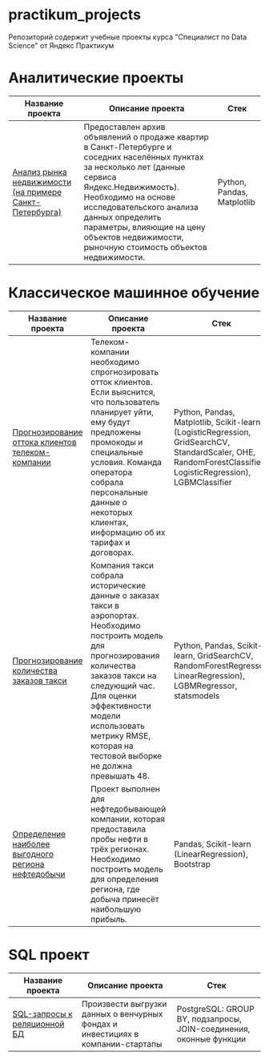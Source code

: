 # practikum_projects
Репозиторий содержит учебные проекты курса "Специалист по Data Science" от Яндекс Практикум

# Аналитические проекты
|Название проекта|Описание проекта|Стек|
|----------------|----------------|----|
|[Анализ рынка недвижимости (на примере Санкт-Петербурга)](https://github.com/nadinfet/practikum_projects/tree/71c5fc0cdf2d14c75c0e2f30c469de1845d79095/analytic_project)|Предоставлен архив объявлений о продаже квартир в Санкт-Петербурге и соседних населённых пунктах за несколько лет (данные сервиса Яндекс.Недвижимость). Необходимо на основе исследовательского анализа данных определить параметры, влияющие на цену объектов недвижимости, рыночную стоимость объектов недвижимости.|Python, Pandas, Matplotlib|

# Классическое машинное обучение
|Название проекта|Описание проекта|Стек|
|----------------|----------------|----|
|[Прогнозирование оттока клиентов телеком-компании](https://github.com/nadinfet/practikum_projects/blob/5b6c8733ce431a7373dbdfa4b1801eb0a3a0b419/machine_learning_projects/customer_outflow/customer_outflow.ipynb)|Телеком-компании необходимо спрогнозировать отток клиентов. Если выяснится, что пользователь планирует уйти, ему будут предложены промокоды и специальные условия. Команда оператора собрала персональные данные о некоторых клиентах, информацию об их тарифах и договорах.|Python, Pandas, Matplotlib, Scikit-learn (LogisticRegression, GridSearchCV, StandardScaler, OHE, RandomForestClassifier, LogisticRegression), LGBMClassifier|
|[Прогнозирование количества заказов такси](https://github.com/nadinfet/practikum_projects/blob/72318218b006493a75f7fdd7f6f474b28c13ea18/machine_learning_projects/time_series_project/taxi_time_series.ipynb)|Компания такси собрала исторические данные о заказах такси в аэропортах. Необходимо построить модель для прогнозирования количества заказов такси на следующий час. Для оценки эффективности модели использовать метрику RMSE, которая на тестовой выборке не должна превышать 48.|Python, Pandas, Scikit-learn, GridSearchCV, RandomForestRegressor, LinearRegression), LGBMRegressor, statsmodels|
|[Определение наиболее выгодного региона нефтедобычи](https://github.com/nadinfet/practikum_projects/blob/e27f92446d0681bf39d22eeccda2bc4ed1b26282/machine_learning_projects/oil_region_project/oil_region.ipynb)|Проект выполнен для нефтедобывающей компании, которая предоставила пробы нефти в трёх регионах. Необходимо построить модель для определения региона, где добыча принесёт наибольшую прибыль.|Pandas, Scikit-learn (LinearRegression), Bootstrap|

# SQL проект
|Название проекта|Описание проекта|Стек|
|----------------|----------------|----|
|[SQL-запросы к реляционной БД](https://github.com/nadinfet/practikum_projects/tree/4842eda160bf4a8dce19b3c1dab48a12c05b26e4/SQL_project)|Произвести выгрузки данных о венчурных фондах и инвестициях в компании-стартапы|PostgreSQL: GROUP BY, подзапросы, JOIN-соединения, оконные функции|

